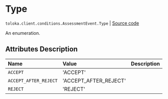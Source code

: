 # Type
`toloka.client.conditions.AssessmentEvent.Type` | [Source code](https://github.com/Toloka/toloka-kit/blob/v1.1.3/src/client/conditions.py#L130)

An enumeration.

## Attributes Description

| Name | Value | Description |
| :------| :-----------| :----------| 
`ACCEPT`|'ACCEPT'|
`ACCEPT_AFTER_REJECT`|'ACCEPT_AFTER_REJECT'|
`REJECT`|'REJECT'|
